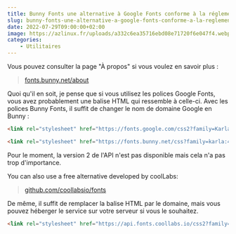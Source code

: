 ```yaml
---
title: Bunny Fonts une alternative à Google Fonts conforme à la réglementation RGPD
slug: bunny-fonts-une-alternative-a-google-fonts-conforme-a-la-reglementation-rgpd
date: 2022-07-29T09:00:00+02:00
image: https://azlinux.fr/uploads/a332c6ea35716ebd08e71720f6e047f4.webp
categories:
    - Utilitaires 
---
```


Vous pouvez consulter la page "À propos" si vous voulez en savoir plus :

> [fonts.bunny.net/about](https://fonts.bunny.net/about)

Quoi qu'il en soit, je pense que si vous utilisez les polices Google Fonts, vous avez probablement une balise HTML qui ressemble à celle-ci. Avec les polices Bunny Fonts, il suffit de changer le nom de domaine Google en Bunny :

```html
<link rel="stylesheet" href="https://fonts.google.com/css2?family=Karla&family=Lato:wght@300;400;700&display=swap">
```

```html
<link rel="stylesheet" href="https://fonts.bunny.net/css?family=karla:400|lato:300,400,700">
```

Pour le moment, la version 2 de l'API n'est pas disponible mais cela n'a pas trop d'importance.

You can also use a free alternative developed by coolLabs:

> [github.com/coollabsio/fonts](https://github.com/coollabsio/fonts)

De même, il suffit de remplacer la balise HTML par le domaine, mais vous pouvez héberger le service sur votre serveur si vous le souhaitez.

```html
<link rel="stylesheet" href="https://api.fonts.coollabs.io/css2?family=Karla&family=Lato:wght@300;400;700&display=swap">
```
